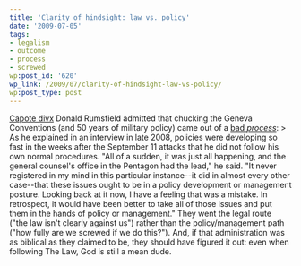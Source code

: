 ```yaml
---
title: 'Clarity of hindsight: law vs. policy'
date: '2009-07-05'
tags:
- legalism
- outcome
- process
- screwed
wp:post_id: '620'
wp_link: /2009/07/clarity-of-hindsight-law-vs-policy/
wp:post_type: post
---
```


[Capote divx](http://www.blackpawdesigns.com/?capote)
Donald Rumsfield admitted that chucking the Geneva Conventions (and 50 years of military policy) came out of a [bad _process_](http://tpmmuckraker.talkingpointsmemo.com/2009/07/rumsfeld_on_abandoning_geneva_all_of_a_sudden_it_w.php?ref=fpb): > As he explained in an interview in late 2008, policies were developing so fast in the weeks after the September 11 attacks that he did not follow his own normal procedures. "All of a sudden, it was just all happening, and the general counsel's office in the Pentagon had the lead," he said. "It never registered in my mind in this particular instance--it did in almost every other case--that these issues ought to be in a policy development or management posture. Looking back at it now, I have a feeling that was a mistake. In retrospect, it would have been better to take all of those issues and put them in the hands of policy or management."
They went the legal route ("the law isn't clearly against us") rather than the policy/management path ("how fully are we screwed if we do this?"). And, if that administration was as biblical as they claimed to be, they should have figured it out: even when following The Law, God is still a mean dude.
